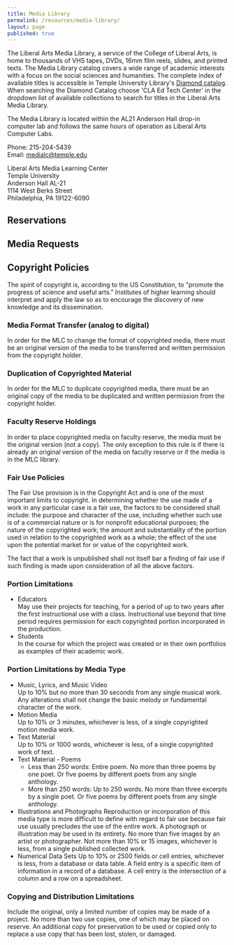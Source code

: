 ```yaml
---
title: Media Library
permalink: /resources/media-library/
layout: page
published: true
---
```


The Liberal Arts Media Library, a service of the College of Liberal Arts, is home to thousands of VHS tapes, DVDs, 16mm film reels, slides, and printed texts. The Media Library catalog covers a wide range of academic interests with a focus on the social sciences and humanities. The complete index of available titles is accessible in Temple University Library's [Diamond catalog](https://diamond.temple.edu/search/). When searching the Diamond Catalog choose 'CLA Ed Tech Center' in the dropdown list of available collections to search for titles in the Liberal Arts Media Library.

The Media Library is located within the AL21 Anderson Hall drop-in computer lab and follows the same hours of operation as Liberal Arts Computer Labs.

Phone: 215-204-5439  
Email: medialc@temple.edu  


Liberal Arts Media Learning Center  
Temple University  
Anderson Hall AL-21  
1114 West Berks Street  
Philadelphia, PA 19122-6090  



## Reservations

## Media Requests

## Copyright Policies

The spirit of copyright is, according to the US Constitution, to "promote the progress of science and useful arts." Institutes of higher learning should interpret and apply the law so as to encourage the discovery of new knowledge and its dissemination.
 
### Media Format Transfer (analog to digital)

In order for the MLC to change the format of copyrighted media, there must be an original version of the media to be transferred and written permission from the copyright holder. 

### Duplication of Copyrighted Material

In order for the MLC to duplicate copyrighted media, there must be an original copy of the media to be duplicated and written permission from the copyright holder. 

### Faculty Reserve Holdings

In order to place copyrighted media on faculty reserve, the media must be the original version (not a copy). The only exception to this rule is if there is already an original version of the media on faculty reserve or if the media is in the MLC library.

### Fair Use Policies

The Fair Use provision is in the Copyright Act and is one of the most important limits to copyright. In determining whether the use made of a work in any particular case is a fair use, the factors to be considered shall include:
the purpose and character of the use, including whether such use is of a commercial nature or is for nonprofit educational purposes;
the nature of the copyrighted work;
the amount and substantiality of the portion used in relation to the copyrighted work as a whole;
the effect of the use upon the potential market for or value of the copyrighted work.

The fact that a work is unpublished shall not itself bar a finding of fair use if such finding is made upon consideration of all the above factors.

### Portion Limitations

- Educators  
    May use their projects for teaching, for a period of up to two years after the first instructional use with a class. Instructional use beyond that time period requires permission for each copyrighted portion incorporated in the production.
- Students  
    In the course for which the project was created or in their own portfolios as examples of their academic work.

### Portion Limitations by Media Type

- Music, Lyrics, and Music Video  
    Up to 10% but no more than 30 seconds from any single musical work. Any alterations shall not change the basic melody or fundamental character of the work.
- Motion Media  
    Up to 10% or 3 minutes, whichever is less, of a single copyrighted motion media work.
- Text Material  
    Up to 10% or 1000 words, whichever is less, of a single copyrighted work of text.
- Text Material - Poems 
    - Less than 250 words: 
        Entire poem. 
        No more than three poems by one poet. 
        Or five poems by different poets from any single anthology. 
    - More than 250 words: 
        Up to 250 words. 
        No more than three excerpts by a single poet. 
        Or five poems by different poets from any single anthology.
- Illustrations and Photographs
    Reproduction or incorporation of this media type is more difficult to define with regard to fair use because fair use usually precludes the use of the entire work.
    A photograph or illustration may be used in its entirety.
    No more than five images by an artist or photographer.
    Not more than 10% or 15 images, whichever is less, from a single published collected work.
- Numerical Data Sets
    Up to 10% or 2500 fields or cell entries, whichever is less, from a database or data table.
    A field entry is a specific item of information in a record of a database.
    A cell entry is the intersection of a column and a row on a spreadsheet.

### Copying and Distribution Limitations
Include the original, only a limited number of copies may be made of a project.
No more than two use copies, one of which may be placed on reserve.
An additional copy for preservation to be used or copied only to replace a use copy that has been lost, stolen, or damaged.